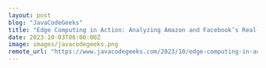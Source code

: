 ```yaml
---
layout: post
blog: "JavaCodeGeeks"
title: "Edge Computing in Action: Analyzing Amazon and Facebook’s Real-World Applications"
date: 2023-10-03T06:00:00Z
image: images/javacodegeeks.png
remote_url: "https://www.javacodegeeks.com/2023/10/edge-computing-in-action-analyzing-amazon-and-facebooks-real-world-applications.html"
---
```

